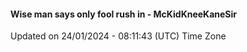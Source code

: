 #### Wise man says only fool rush in - McKidKneeKaneSir
Updated on 24/01/2024 - 08:11:43 (UTC) Time Zone
